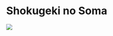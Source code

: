 # Shokugeki no Soma

![](https://external-content.duckduckgo.com/iu/?u=https%3A%2F%2Ftse4.mm.bing.net%2Fth%3Fid%3DOIP.-G7O0O43mdU_rocsw1O04wHaKo%26pid%3DApi&f=1)

<!-- Prince Kaizen Namwali -->
